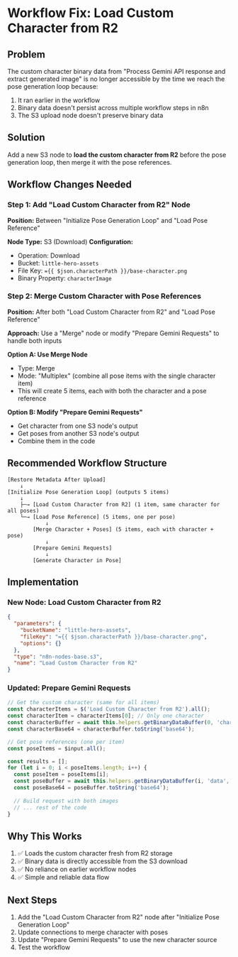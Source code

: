 # Workflow Fix: Load Custom Character from R2

## Problem
The custom character binary data from "Process Gemini API response and extract generated image" is no longer accessible by the time we reach the pose generation loop because:
1. It ran earlier in the workflow
2. Binary data doesn't persist across multiple workflow steps in n8n
3. The S3 upload node doesn't preserve binary data

## Solution
Add a new S3 node to **load the custom character from R2** before the pose generation loop, then merge it with the pose references.

## Workflow Changes Needed

### Step 1: Add "Load Custom Character from R2" Node
**Position:** Between "Initialize Pose Generation Loop" and "Load Pose Reference"

**Node Type:** S3 (Download)
**Configuration:**
- Operation: Download
- Bucket: `little-hero-assets`
- File Key: `={{ $json.characterPath }}/base-character.png`
- Binary Property: `characterImage`

### Step 2: Merge Custom Character with Pose References
**Position:** After both "Load Custom Character from R2" and "Load Pose Reference"

**Approach:** Use a "Merge" node or modify "Prepare Gemini Requests" to handle both inputs

**Option A: Use Merge Node**
- Type: Merge
- Mode: "Multiplex" (combine all pose items with the single character item)
- This will create 5 items, each with both the character and a pose reference

**Option B: Modify "Prepare Gemini Requests"**
- Get character from one S3 node's output
- Get poses from another S3 node's output
- Combine them in the code

## Recommended Workflow Structure

```
[Restore Metadata After Upload]
    ↓
[Initialize Pose Generation Loop] (outputs 5 items)
    ↓
    ├─→ [Load Custom Character from R2] (1 item, same character for all poses)
    └─→ [Load Pose Reference] (5 items, one per pose)
            ↓
        [Merge Character + Poses] (5 items, each with character + pose)
            ↓
        [Prepare Gemini Requests]
            ↓
        [Generate Character in Pose]
```

## Implementation

### New Node: Load Custom Character from R2
```json
{
  "parameters": {
    "bucketName": "little-hero-assets",
    "fileKey": "={{ $json.characterPath }}/base-character.png",
    "options": {}
  },
  "type": "n8n-nodes-base.s3",
  "name": "Load Custom Character from R2"
}
```

### Updated: Prepare Gemini Requests
```javascript
// Get the custom character (same for all items)
const characterItems = $('Load Custom Character from R2').all();
const characterItem = characterItems[0]; // Only one character
const characterBuffer = await this.helpers.getBinaryDataBuffer(0, 'characterImage', characterItem.itemIndex);
const characterBase64 = characterBuffer.toString('base64');

// Get pose references (one per item)
const poseItems = $input.all();

const results = [];
for (let i = 0; i < poseItems.length; i++) {
  const poseItem = poseItems[i];
  const poseBuffer = await this.helpers.getBinaryDataBuffer(i, 'data', poseItem.itemIndex);
  const poseBase64 = poseBuffer.toString('base64');
  
  // Build request with both images
  // ... rest of the code
}
```

## Why This Works
1. ✅ Loads the custom character fresh from R2 storage
2. ✅ Binary data is directly accessible from the S3 download
3. ✅ No reliance on earlier workflow nodes
4. ✅ Simple and reliable data flow

## Next Steps
1. Add the "Load Custom Character from R2" node after "Initialize Pose Generation Loop"
2. Update connections to merge character with poses
3. Update "Prepare Gemini Requests" to use the new character source
4. Test the workflow




